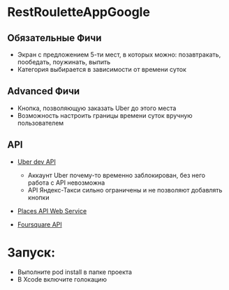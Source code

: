# RestRouletteAppGoogle
## Обязательные Фичи
* Экран с предложением 5-ти мест, в которых можно: позавтракать, пообедать, поужинать, выпить
* Категория выбирается в зависимости от времени суток
## Advanced Фичи
* Кнопка, позволяющую заказать Uber до этого места
* Возможность настроить границы времени суток вручную пользователем
## API
* [Uber dev API](https://developer.uber.com/docs/riders/references/api/v1.2/estimates-time-get)
  * Аккаунт Uber почему-то временно заблокирован, без него работа с API невозможна
  * API Яндекс-Такси сильно ограничены и не позволяют добавлять кнопки
  
* [Places API Web Service](https://developers.google.com/places/web-service/autocomplete?hl=ru)
* [Foursquare API](https://developer.foursquare.com/docs)

# Запуск:
* Выполните pod install в папке проекта
* В Xcode включите голокацию

